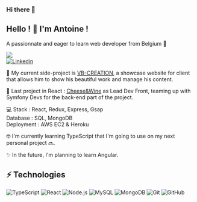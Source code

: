 ### Hi there 👋

<!--
**AntoineDecamps/AntoineDecamps** is a ✨ _special_ ✨ repository because its `README.md` (this file) appears on your GitHub profile.

Here are some ideas to get you started:

- 🔭 I’m currently working on ...
- 🌱 I’m currently learning ...
- 👯 I’m looking to collaborate on ...
- 🤔 I’m looking for help with ...
- 💬 Ask me about ...
- 📫 How to reach me: ...
- 😄 Pronouns: ...
- ⚡ Fun fact: ...
-->

## Hello ! 👋 I'm Antoine !  
  
A passionnate and eager to learn web developer from Belgium 🤖  
  
<a href="mailto:antoine.ram16@gmail.com"><img src="https://img.shields.io/badge/Mail-%23DD0031.svg?&logo=gmail&logoColor=white"/></a>  
[![Linkedin](https://img.shields.io/badge/LinkedIn-0077B5?style=flat-square&logo=linkedin&logoColor=white)](https://www.linkedin.com/in/antoinedecamps/)  
  
🔭 My current side-project is [VB-CREATION](https://github.com/AntoineDecamps/VB-project), a showcase website for client that allows him to show his beautiful work and manage his content.  
  
📌 Last project in React : [Cheese&Wine](https://github.com/O-clock-Fantasy/fromages-et-vin-front) as Lead Dev Front, teaming up with Symfony Devs for the back-end part of the project.  
  
💻 Stack : React, Redux, Express, Gsap  
  Database : SQL, MongoDB  
  Deployment : AWS EC2 & Heroku  
  
🤓 I'm currently learning TypeScript that I'm going to use on my next personal project 🔜.  
  
✨ In the future, I'm planning to learn Angular.  
  
  
## ⚡️ Technologies  
  
![TypeScript](https://img.shields.io/badge/-TypeScript-black?style=flat-square&logo=typescript)
![React](https://img.shields.io/badge/-React-61DAFB?style=flat-square&logo=react&logoColor=black)
![Node.js](https://img.shields.io/badge/-Node.js-black?style=flat-square&logo=Node.js)
![MySQL](https://img.shields.io/badge/MySQL-00000F?style=flat-square&logo=mysql&logoColor=white)
![MongoDB](https://blog.ippon.fr/content/images/2019/01/mongodb-logo-rgb.jpg)
![Git](https://img.shields.io/badge/-Git-black?style=flat-square&logo=git)
![GitHub](https://img.shields.io/badge/-GitHub-181717?style=flat-square&logo=github)